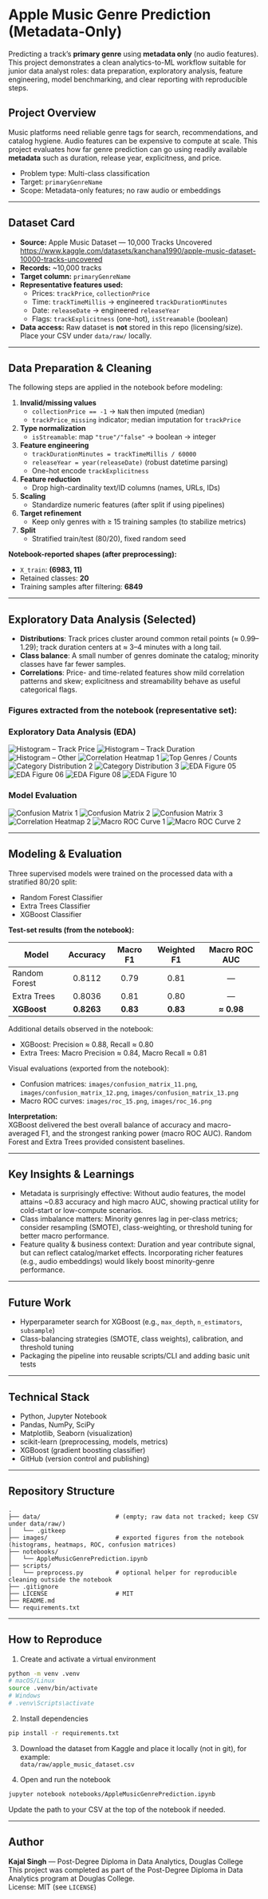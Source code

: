 # Apple Music Genre Prediction (Metadata-Only)

Predicting a track’s **primary genre** using **metadata only** (no audio features). This project demonstrates a clean analytics-to-ML workflow suitable for junior data analyst roles: data preparation, exploratory analysis, feature engineering, model benchmarking, and clear reporting with reproducible steps.

## Project Overview

Music platforms need reliable genre tags for search, recommendations, and catalog hygiene. Audio features can be expensive to compute at scale. This project evaluates how far genre prediction can go using readily available **metadata** such as duration, release year, explicitness, and price.

- Problem type: Multi-class classification  
- Target: `primaryGenreName`  
- Scope: Metadata-only features; no raw audio or embeddings

---

## Dataset Card

- **Source:** Apple Music Dataset — 10,000 Tracks Uncovered  
  https://www.kaggle.com/datasets/kanchana1990/apple-music-dataset-10000-tracks-uncovered
- **Records:** ~10,000 tracks
- **Target column:** `primaryGenreName`
- **Representative features used:**
  - Prices: `trackPrice`, `collectionPrice`
  - Time: `trackTimeMillis` → engineered `trackDurationMinutes`
  - Date: `releaseDate` → engineered `releaseYear`
  - Flags: `trackExplicitness` (one-hot), `isStreamable` (boolean)
- **Data access:** Raw dataset is **not** stored in this repo (licensing/size). Place your CSV under `data/raw/` locally.

---

## Data Preparation & Cleaning

The following steps are applied in the notebook before modeling:

1. **Invalid/missing values**
   - `collectionPrice == -1` → `NaN` then imputed (median)
   - `trackPrice_missing` indicator; median imputation for `trackPrice`
2. **Type normalization**
   - `isStreamable`: map `"true"/"false"` → boolean → integer
3. **Feature engineering**
   - `trackDurationMinutes = trackTimeMillis / 60000`
   - `releaseYear = year(releaseDate)` (robust datetime parsing)
   - One-hot encode `trackExplicitness`
4. **Feature reduction**
   - Drop high-cardinality text/ID columns (names, URLs, IDs)
5. **Scaling**
   - Standardize numeric features (after split if using pipelines)
6. **Target refinement**
   - Keep only genres with ≥ 15 training samples (to stabilize metrics)
7. **Split**
   - Stratified train/test (80/20), fixed random seed

**Notebook-reported shapes (after preprocessing):**
- `X_train`: **(6983, 11)**
- Retained classes: **20**
- Training samples after filtering: **6849**

---

## Exploratory Data Analysis (Selected)

- **Distributions**: Track prices cluster around common retail points (≈ $0.99–$1.29); track duration centers at ≈ 3–4 minutes with a long tail.
- **Class balance**: A small number of genres dominate the catalog; minority classes have far fewer samples.
- **Correlations**: Price- and time-related features show mild correlation patterns and skew; explicitness and streamability behave as useful categorical flags.

### Figures extracted from the notebook (representative set):

### Exploratory Data Analysis (EDA)
![Histogram – Track Price](images/histogram_01.png)
![Histogram – Track Duration](images/histogram_02.png)
![Histogram – Other](images/histogram_04.png)
![Correlation Heatmap 1](images/heatmap_07.png)
![Top Genres / Counts](images/barplot_03.png)
![Category Distribution 2](images/barplot_09.png)
![Category Distribution 3](images/barplot_14.png)
![EDA Figure 05](images/figure_05.png)
![EDA Figure 06](images/figure_06.png)
![EDA Figure 08](images/figure_08.png)
![EDA Figure 10](images/figure_10.png)

### Model Evaluation
![Confusion Matrix 1](images/confusion_matrix_11.png)
![Confusion Matrix 2](images/confusion_matrix_12.png)
![Confusion Matrix 3](images/confusion_matrix_13.png)
![Correlation Heatmap 2](images/heatmap_17.png)
![Macro ROC Curve 1](images/roc_15.png)
![Macro ROC Curve 2](images/roc_16.png)


---

## Modeling & Evaluation

Three supervised models were trained on the processed data with a stratified 80/20 split:

- Random Forest Classifier  
- Extra Trees Classifier  
- XGBoost Classifier

**Test-set results (from the notebook):**

| Model                    | Accuracy | Macro F1 | Weighted F1 | Macro ROC AUC |
|--------------------------|:--------:|:--------:|:-----------:|:-------------:|
| Random Forest            | 0.8112   | 0.79     | 0.81        | —             |
| Extra Trees              | 0.8036   | 0.81     | 0.80        | —             |
| **XGBoost**              | **0.8263** | **0.83** | **0.83**   | **≈ 0.98**    |

Additional details observed in the notebook:
- XGBoost: Precision ≈ 0.88, Recall ≈ 0.80  
- Extra Trees: Macro Precision ≈ 0.84, Macro Recall ≈ 0.81

Visual evaluations (exported from the notebook):
- Confusion matrices: `images/confusion_matrix_11.png`, `images/confusion_matrix_12.png`, `images/confusion_matrix_13.png`
- Macro ROC curves: `images/roc_15.png`, `images/roc_16.png`

**Interpretation:**  
XGBoost delivered the best overall balance of accuracy and macro-averaged F1, and the strongest ranking power (macro ROC AUC). Random Forest and Extra Trees provided consistent baselines.

---

## Key Insights & Learnings

- Metadata is surprisingly effective: Without audio features, the model attains ~0.83 accuracy and high macro AUC, showing practical utility for cold-start or low-compute scenarios.
- Class imbalance matters: Minority genres lag in per-class metrics; consider resampling (SMOTE), class-weighting, or threshold tuning for better macro performance.
- Feature quality & business context: Duration and year contribute signal, but can reflect catalog/market effects. Incorporating richer features (e.g., audio embeddings) would likely boost minority-genre performance.

---

## Future Work

- Hyperparameter search for XGBoost (e.g., `max_depth`, `n_estimators`, `subsample`)
- Class-balancing strategies (SMOTE, class weights), calibration, and threshold tuning
- Packaging the pipeline into reusable scripts/CLI and adding basic unit tests

---

## Technical Stack

- Python, Jupyter Notebook  
- Pandas, NumPy, SciPy  
- Matplotlib, Seaborn (visualization)  
- scikit-learn (preprocessing, models, metrics)  
- XGBoost (gradient boosting classifier)  
- GitHub (version control and publishing)

---

## Repository Structure

```
.
├── data/                     # (empty; raw data not tracked; keep CSV under data/raw/)
│   └── .gitkeep
├── images/                   # exported figures from the notebook (histograms, heatmaps, ROC, confusion matrices)
├── notebooks/
│   └── AppleMusicGenrePrediction.ipynb
├── scripts/
│   └── preprocess.py         # optional helper for reproducible cleaning outside the notebook
├── .gitignore
├── LICENSE                   # MIT
├── README.md
└── requirements.txt
```

---

## How to Reproduce

1) Create and activate a virtual environment  
```bash
python -m venv .venv
# macOS/Linux
source .venv/bin/activate
# Windows
# .venv\Scripts\activate
```

2) Install dependencies  
```bash
pip install -r requirements.txt
```

3) Download the dataset from Kaggle and place it locally (not in git), for example:  
`data/raw/apple_music_dataset.csv`

4) Open and run the notebook  
```bash
jupyter notebook notebooks/AppleMusicGenrePrediction.ipynb
```

Update the path to your CSV at the top of the notebook if needed.

---

## Author

**Kajal Singh** — Post-Degree Diploma in Data Analytics, Douglas College  
This project was completed as part of the Post-Degree Diploma in Data Analytics program at Douglas College.  
License: MIT (see `LICENSE`)
